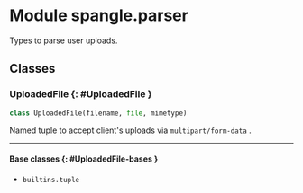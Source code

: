 # Module spangle.parser

Types to parse user uploads.


## Classes

### UploadedFile {: #UploadedFile }

```python
class UploadedFile(filename, file, mimetype)
```

Named tuple to accept client's uploads via `multipart/form-data` .


------

#### Base classes {: #UploadedFile-bases }

* `builtins.tuple`
